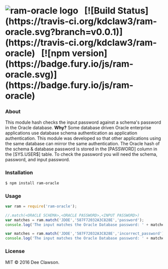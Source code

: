 <h1>
  <img alt="ram-oracle logo" title="Ram-Oracle Project" src="https://i.imgur.com/GH3Xr5e.png"/> &nbsp; [![Build Status](https://travis-ci.org/kdclaw3/ram-oracle.svg?branch=v0.0.1)](https://travis-ci.org/kdclaw3/ram-oracle) &nbsp; [![npm version](https://badge.fury.io/js/ram-oracle.svg)](https://badge.fury.io/js/ram-oracle)
</h1>

### About

This module hash checks the input password against a schema's password in the Oracle database. **Why?** Some database driven Oracle enterprise applications use database schema authentication as application authentication. This module was developed so that other applications using the same database can mirror the same authentication. The Oracle hash of the schema & database password is stored in the [PASSWORD] column in the [SYS.USER$] table. To check the password you will need the schema, password, and input password.


### Installation

```sh
$ npm install ram-oracle
```

### Usage

```js
var ram = require('ram-oracle');

//.match(<ORACLE SCHEMA>,<ORACLE PASSWORD>,<INPUT PASSWORD>)
var matches = ram.match('JDOE','587F72032A3C828E','password');
console.log('The input matches the Oracle Database password: ' + matches + '.');

var matches = ram.match('JDOE','587F72032A3C828E','incorrect_password');
console.log('The input matches the Oracle Database password: ' + matches + '.');
```

### License

MIT &copy; 2016 Dee Clawson.
